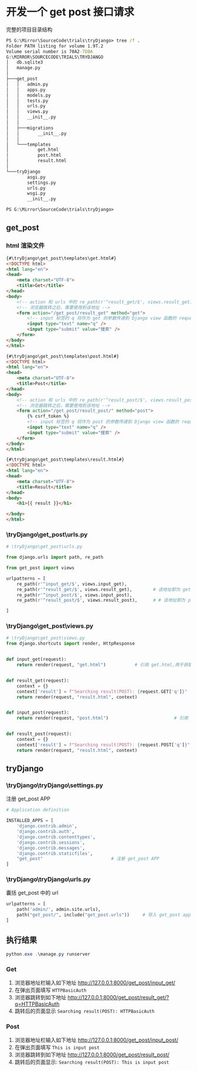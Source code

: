 # 开发一个 get post 接口请求

完整的项目目录结构
```bat
PS G:\Mirror\SourceCode\trials\tryDjango> tree /f .
Folder PATH listing for volume 1.9T.2
Volume serial number is 70A2-7D0A
G:\MIRROR\SOURCECODE\TRIALS\TRYDJANGO
│   db.sqlite3
│   manage.py
│
├───get_post
│   │   admin.py
│   │   apps.py
│   │   models.py
│   │   tests.py
│   │   urls.py
│   │   views.py
│   │   __init__.py
│   │
│   ├───migrations
│   │       __init__.py
│   │
│   └───templates
│           get.html
│           post.html
│           result.html
│
└───tryDjango
        asgi.py
        settings.py
        urls.py
        wsgi.py
        __init__.py

PS G:\Mirror\SourceCode\trials\tryDjango> 
```





## get_post
### html 渲染文件
```html
{#\tryDjango\get_post\templates\get.html#}
<!DOCTYPE html>
<html lang="en">
<head>
    <meta charset="UTF-8">
    <title>Get</title>
</head>
<body>
    <!-- action 和 urls 中的 re_path(r'^result_get/$', views.result_get) 呼应 -->
    <!-- 浏览器跳转之后，需要使用到该地址 -->
    <form action="/get_post/result_get" method="get">
        <!-- input 标签的 q 将作为 get 的参数传递到 Django view 函数的 request.GET 字典中 -->
        <input type="text" name="q" />
        <input type="submit" value="搜索" />
    </form>
</body>
</html>
```


```html
{#\tryDjango\get_post\templates\post.html#}
<!DOCTYPE html>
<html lang="en">
<head>
    <meta charset="UTF-8">
    <title>Post</title>
</head>
<body>
    <!-- action 和 urls 中的 re_path(r'^result_post/$', views.result_post) 呼应 -->
    <!-- 浏览器跳转之后，需要使用到该地址 -->
    <form action="/get_post/result_post/" method="post"> 
        {% csrf_token %}
        <!-- input 标签的 q 将作为 post 的参数传递到 Django view 函数的 request.POST 字典中 -->
        <input type="text" name="q" />
        <input type="submit" value="搜索" />
    </form>
</body>
</html>
```

```html
{#\tryDjango\get_post\templates\result.html#}
<!DOCTYPE html>
<html lang="en">
<head>
    <meta charset="UTF-8">
    <title>Result</title>
</head>
<body>
    <h1>{{ result }}</h1>

</body>
</html>
```


### \tryDjango\get_post\urls.py
```py
# \tryDjango\get_post\urls.py

from django.urls import path, re_path

from get_post import views

urlpatterns = [
    re_path(r'^input_get/$', views.input_get),
    re_path(r'^result_get/$', views.result_get),        # 该地址即为 get.html 中的form action 地址
    re_path(r'^input_post/$', views.input_post),
    re_path(r'^result_post/$', views.result_post),      # # 该地址即为 post.html 中的form action 地址

]

```


### \tryDjango\get_post\views.py

```py
# \tryDjango\get_post\views.py
from django.shortcuts import render, HttpResponse


def input_get(request):
    return render(request, "get.html")           # 引用 get.html,用于获取一个输入值


def result_get(request):
    context = {}
    context['result'] = f"Searching result(POST): {request.GET['q']}"       # 使用 get.html 获取到输入值之后，获取到这个输入值
    return render(request, "result.html", context)                          # 使用 result.html 联合上述获取到的输入值在浏览器中渲染出效果


def input_post(request):
    return render(request, "post.html")                         # 引用 post.html,用于获取一个输入值


def result_post(request):
    context = {}
    context['result'] = f"Searching result(POST): {request.POST['q']}"      # 使用 get.html 获取到输入值之后，获取到这个输入值
    return render(request, "result.html", context)                          # 使用 result.html 联合上述获取到的输入值在浏览器中渲染出效果

```





## tryDjango
### \tryDjango\tryDjango\settings.py

注册 get_post APP

```py
# Application definition

INSTALLED_APPS = [
    'django.contrib.admin',
    'django.contrib.auth',
    'django.contrib.contenttypes',
    'django.contrib.sessions',
    'django.contrib.messages',
    'django.contrib.staticfiles',
    "get_post"                          # 注册 get_post APP
]
```


### \tryDjango\tryDjango\urls.py

囊括 get_post 中的 url
```py
urlpatterns = [
    path('admin/', admin.site.urls),
    path("get_post/", include("get_post.urls"))     # 导入 get_post app 中的 url 配置
]
```





## 执行结果

```ps1
python.exe .\manage.py runserver

```


### Get
1. 浏览器地址栏输入如下地址 http://127.0.0.1:8000/get_post/input_get/
2. 在弹出页面填写 `HTTPBasicAuth`
3. 浏览器跳转到如下地址 http://127.0.0.1:8000/get_post/result_get/?q=HTTPBasicAuth
4. 跳转后的页面显示    `Searching result(POST): HTTPBasicAuth`


### Post
1. 浏览器地址栏输入如下地址 http://127.0.0.1:8000/get_post/input_post/
2. 在弹出页面填写 `This is input post`
3. 浏览器跳转到如下地址 http://127.0.0.1:8000/get_post/result_post/
4. 跳转后的页面显示: `Searching result(POST): This is input post`

